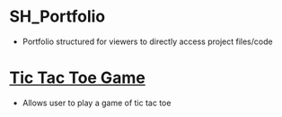 # SH_Portfolio
* Portfolio structured for viewers to directly access project files/code

# [Tic Tac Toe Game](https://sionehavili2.github.io/react-tictactoe/)
* Allows user to play a game of tic tac toe
